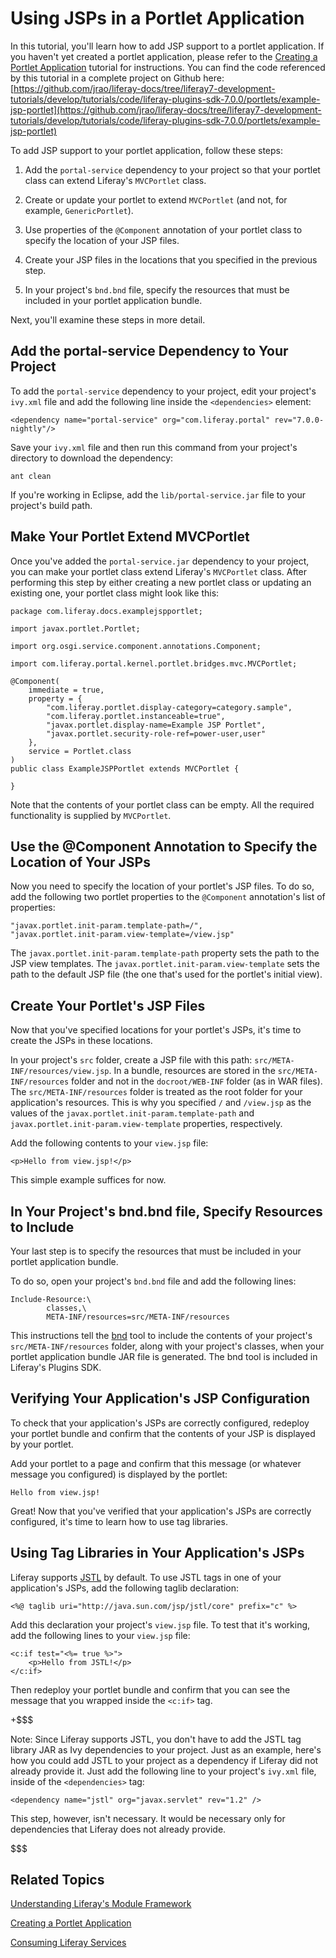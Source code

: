 # Using JSPs in a Portlet Application [](id=using-jsps-in-a-portlet-application)

In this tutorial, you'll learn how to add JSP support to a portlet application.
If you haven't yet created a portlet application, please refer to the
[Creating a Portlet Application]() tutorial for instructions. You can find the
code referenced by this tutorial in a complete project on Github here:
[https://github.com/jrao/liferay-docs/tree/liferay7-development-tutorials/develop/tutorials/code/liferay-plugins-sdk-7.0.0/portlets/example-jsp-portlet](https://github.com/jrao/liferay-docs/tree/liferay7-development-tutorials/develop/tutorials/code/liferay-plugins-sdk-7.0.0/portlets/example-jsp-portlet)

To add JSP support to your portlet application, follow these steps:

1. Add the `portal-service` dependency to your project so that your portlet
   class can extend Liferay's `MVCPortlet` class.

2. Create or update your portlet to extend `MVCPortlet` (and not, for example,
   `GenericPortlet`).

3. Use properties of the `@Component` annotation of your portlet class to
   specify the location of your JSP files.

4. Create your JSP files in the locations that you specified in the previous
   step.

5. In your project's `bnd.bnd` file, specify the resources that must be included
   in your portlet application bundle.

Next, you'll examine these steps in more detail.

## Add the portal-service Dependency to Your Project [](id=add-the-portal-service-dependency-to-your-project)

To add the `portal-service` dependency to your project, edit your project's
`ivy.xml` file and add the following line inside the `<dependencies>` element:

    <dependency name="portal-service" org="com.liferay.portal" rev="7.0.0-nightly"/>

Save your `ivy.xml` file and then run this command from your project's directory
to download the dependency:

    ant clean

If you're working in Eclipse, add the `lib/portal-service.jar` file to your
project's build path.

## Make Your Portlet Extend MVCPortlet [](id=make-your-portlet-extend-mvcportlet)

Once you've added the `portal-service.jar` dependency to your project, you can
make your portlet class extend Liferay's `MVCPortlet` class. After performing
this step by either creating a new portlet class or updating an existing one,
your portlet class might look like this:

    package com.liferay.docs.examplejspportlet;

    import javax.portlet.Portlet;

    import org.osgi.service.component.annotations.Component;

    import com.liferay.portal.kernel.portlet.bridges.mvc.MVCPortlet;

    @Component(
        immediate = true,
        property = {
            "com.liferay.portlet.display-category=category.sample",
            "com.liferay.portlet.instanceable=true",
            "javax.portlet.display-name=Example JSP Portlet",
            "javax.portlet.security-role-ref=power-user,user"
        },
        service = Portlet.class
    )
    public class ExampleJSPPortlet extends MVCPortlet {
            
    }

Note that the contents of your portlet class can be empty. All the required
functionality is supplied by `MVCPortlet`.

## Use the @Component Annotation to Specify the Location of Your JSPs [](id=use-the-component-annotation-to-specify-the-location-of-your-jsps)

Now you need to specify the location of your portlet's JSP files. To do so, add
the following two portlet properties to the `@Component` annotation's list of
properties:

    "javax.portlet.init-param.template-path=/",
    "javax.portlet.init-param.view-template=/view.jsp"

The `javax.portlet.init-param.template-path` property sets the path to the JSP
view templates. The `javax.portlet.init-param.view-template` sets the path to
the default JSP file (the one that's used for the portlet's initial view).

## Create Your Portlet's JSP Files [](id=create-your-portlets-jsp-files)

Now that you've specified locations for your portlet's JSPs, it's time to create
the JSPs in these locations.

In your project's `src` folder, create a JSP file with this path:
`src/META-INF/resources/view.jsp`. In a bundle, resources are stored in the
`src/META-INF/resources` folder and not in the `docroot/WEB-INF` folder (as in
WAR files). The `src/META-INF/resources` folder is treated as the root folder
for your application's resources. This is why you specified `/` and `/view.jsp`
as the values of the `javax.portlet.init-param.template-path` and
`javax.portlet.init-param.view-template` properties, respectively.

Add the following contents to your `view.jsp` file:

    <p>Hello from view.jsp!</p>

This simple example suffices for now. 

## In Your Project's bnd.bnd file, Specify Resources to Include [](id=in-your-projects-bnd-bnd-file-specify-resources-to-include)

Your last step is to specify the resources that must be included in your portlet
application bundle.

To do so, open your project's `bnd.bnd` file and add the following lines:

    Include-Resource:\
            classes,\
            META-INF/resources=src/META-INF/resources

This instructions tell the [bnd](http://www.aqute.biz/Bnd/Bnd) tool to include
the contents of your project's `src/META-INF/resources` folder, along with your
project's classes, when your portlet application bundle JAR file is generated.
The bnd tool is included in Liferay's Plugins SDK.

## Verifying Your Application's JSP Configuration [](id=verifying-your-applications-jsp-configuration)

To check that your application's JSPs are correctly configured, redeploy your
portlet bundle and confirm that the contents of your JSP is displayed by your
portlet.

Add your portlet to a page and confirm that this message (or whatever message
you configured) is displayed by the portlet:

    Hello from view.jsp!

Great! Now that you've verified that your application's JSPs are correctly
configured, it's time to learn how to use tag libraries.

## Using Tag Libraries in Your Application's JSPs [](id=using-tag-libraries-in-your-applications-jsps)

Liferay supports [JSTL](https://jstl.java.net) by default. To use JSTL tags in
one of your application's JSPs, add the following taglib declaration:

    <%@ taglib uri="http://java.sun.com/jsp/jstl/core" prefix="c" %>

Add this declaration your project's `view.jsp` file. To test that it's working,
add the following lines to your `view.jsp` file:

    <c:if test="<%= true %>">
        <p>Hello from JSTL!</p>
    </c:if>

Then redeploy your portlet bundle and confirm that you can see the message that
you wrapped inside the `<c:if>` tag.

+$$$

Note: Since Liferay supports JSTL, you don't have to add the JSTL tag library
JAR as Ivy dependencies to your project. Just as an example, here's how you
could add JSTL to your project as a dependency if Liferay did not already
provide it. Just add the following line to your project's `ivy.xml` file, inside
of the `<dependencies>` tag:

    <dependency name="jstl" org="javax.servlet" rev="1.2" />

This step, however, isn't necessary. It would be necessary only for dependencies
that Liferay does not already provide. 

$$$

## Related Topics [](id=related-topics)

[Understanding Liferay's Module Framework](/develop/tutorials/-/knowledge_base/7-0/understanding-liferays-module-framework)

[Creating a Portlet Application](/develop/tutorials/-/knowledge_base/7-0/creating-a-portlet-application)

[Consuming Liferay Services](/develop/tutorials/-/knowledge_base/7-0/consuming-liferay-services)
